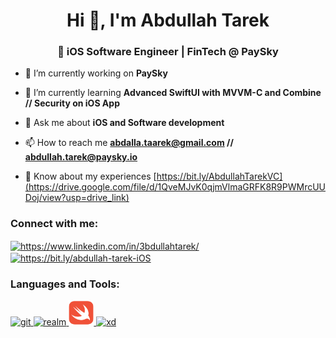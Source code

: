 <h1 align="center">Hi 👋, I'm Abdullah Tarek</h1>
<h3 align="center"> iOS Software Engineer | FinTech @ PaySky</h3>

- 🔭 I’m currently working on **PaySky**

- 🌱 I’m currently learning **Advanced SwiftUI with MVVM-C and Combine // Security on iOS App**

- 💬 Ask me about **iOS and Software development**

- 📫 How to reach me **abdalla.taarek@gmail.com // abdullah.tarek@paysky.io**

- 📄 Know about my experiences [https://bit.ly/AbdullahTarekVC](https://drive.google.com/file/d/1QveMJvK0qjmVlmaGRFK8R9PWMrcUUDoj/view?usp=drive_link)

<h3 align="left">Connect with me:</h3>
<p align="left">
<a href="https://www.linkedin.com/in/3bdullahtarek/" target="blank"><img align="center" src="https://raw.githubusercontent.com/rahuldkjain/github-profile-readme-generator/master/src/images/icons/Social/linked-in-alt.svg" alt="https://www.linkedin.com/in/3bdullahtarek/" height="30" width="40" /></a>
<a href="https://bit.ly/abdullah-tarek-iOS" target="blank"><img align="center" src="https://png.pngtree.com/png-vector/20220420/ourmid/pngtree-stylish-gradient-portfolio-logo-vector-icon-representing-single-web-icon-for-portfolio-vector-png-image_45312598.jpg" alt="https://bit.ly/abdullah-tarek-iOS" height="30" width="40" /></a>
</p>

<h3 align="left">Languages and Tools:</h3>
<p align="left"> <a href="https://git-scm.com/" target="_blank" rel="noreferrer"> <img src="https://www.vectorlogo.zone/logos/git-scm/git-scm-icon.svg" alt="git" width="40" height="40"/> </a> <a href="https://realm.io/" target="_blank" rel="noreferrer"> <img src="https://raw.githubusercontent.com/bestofjs/bestofjs-webui/8665e8c267a0215f3159df28b33c365198101df5/public/logos/realm.svg" alt="realm" width="40" height="40"/> </a> <a href="https://developer.apple.com/swift/" target="_blank" rel="noreferrer"> <img src="https://raw.githubusercontent.com/devicons/devicon/master/icons/swift/swift-original.svg" alt="swift" width="40" height="40"/> </a> <a href="https://www.adobe.com/products/xd.html" target="_blank" rel="noreferrer"> <img src="https://cdn.worldvectorlogo.com/logos/adobe-xd.svg" alt="xd" width="40" height="40"/> </a> </p>
